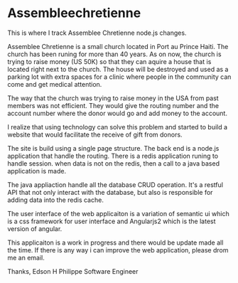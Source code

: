 # Assembleechretienne

This is where I track Assemblee Chretienne node.js changes.

Assemblee Chretienne is a small church located in Port au Prince Haiti. The church has 
been runing for more than 40 years. As on now, the church is trying to raise money (US 50K) so 
that they can aquire a house that is located right next to the church. The house will
be destroyed and used as a parking lot with extra spaces for a clinic where people in 
the community can come and get medical attention.

The way that the church was trying to raise money in the USA from past members was not
efficient. They would give the routing number and the account number where the donor would
go and add money to the account.

I realize that using technology can solve this problem and started to build a website 
that would facilitate the receive of gift from donors.

The site is build using a single page structure. The back end is a node.js application that
handle the routing. There is a redis application runing to handle session. when 
data is not on the redis, then a call to a java based application is made.

The java appliaction handle all the database CRUD operation. It's a restful API that not 
only interact with the database, but also is responsible for adding data into the redis cache.

The user interface of the web applicaiton is a variation of semantic ui which is a css framework
for user interface and Angularjs2 which is the latest version of angular. 

This applicaiton is a work in progress and there would be update made all the time. If there is 
any way i can improve the web application, please drom me an email.

Thanks,
Edson H Philippe 
Software Engineer
